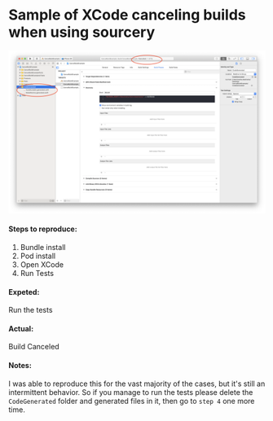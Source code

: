# Sample of XCode canceling builds when using sourcery

![SampleImage](Screenshot1.png)

#### Steps to reproduce:
1. Bundle install
2. Pod install
3. Open XCode
4. Run Tests

#### Expeted:
Run the tests

#### Actual:
Build Canceled

#### Notes:
I was able to reproduce this for the vast majority of the cases, but it's still an intermittent behavior. 
So if you manage to run the tests please delete the `CodeGenerated` folder and generated files in it, then go to `step 4` one more time.